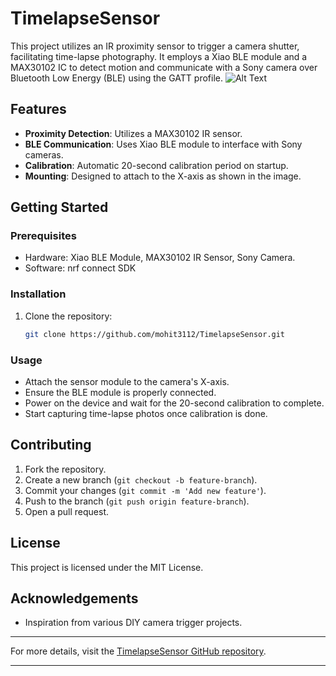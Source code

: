 

# TimelapseSensor

This project utilizes an IR proximity sensor to trigger a camera shutter, facilitating time-lapse photography. It employs a Xiao BLE module and a MAX30102 IC to detect motion and communicate with a Sony camera over Bluetooth Low Energy (BLE) using the GATT profile.
![Alt Text](https://github.com/mohit3112/TimelapseSensor/blob/main/timelapse3dprinting.gif)

## Features
- **Proximity Detection**: Utilizes a MAX30102 IR sensor.
- **BLE Communication**: Uses Xiao BLE module to interface with Sony cameras.
- **Calibration**: Automatic 20-second calibration period on startup.
- **Mounting**: Designed to attach to the X-axis as shown in the image.

## Getting Started

### Prerequisites
- Hardware: Xiao BLE Module, MAX30102 IR Sensor, Sony Camera.
- Software: nrf connect SDK

### Installation
1. Clone the repository:
    ```bash
    git clone https://github.com/mohit3112/TimelapseSensor.git
    ```
    
### Usage
- Attach the sensor module to the camera's X-axis.
- Ensure the BLE module is properly connected.
- Power on the device and wait for the 20-second calibration to complete.
- Start capturing time-lapse photos once calibration is done.

## Contributing
1. Fork the repository.
2. Create a new branch (`git checkout -b feature-branch`).
3. Commit your changes (`git commit -m 'Add new feature'`).
4. Push to the branch (`git push origin feature-branch`).
5. Open a pull request.

## License
This project is licensed under the MIT License.

## Acknowledgements
- Inspiration from various DIY camera trigger projects.

---

For more details, visit the [TimelapseSensor GitHub repository](https://github.com/mohit3112/TimelapseSensor).

---
